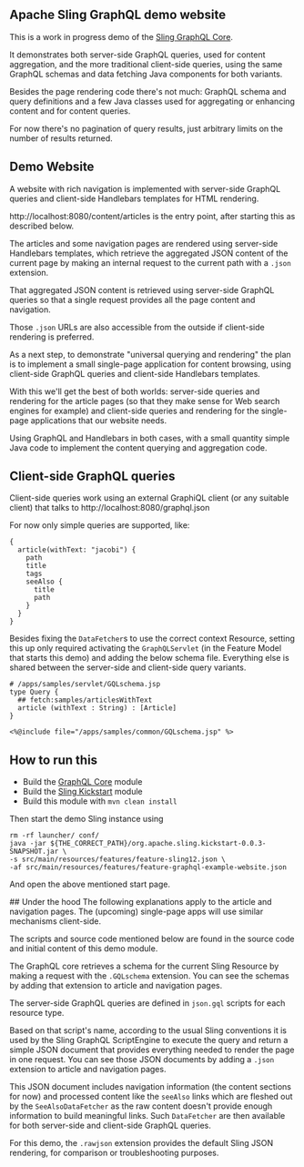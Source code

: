 Apache Sling GraphQL demo website
----

This is a work in progress demo of the [Sling GraphQL Core](https://github.com/apache/sling-org-apache-sling-graphql-core/).

It demonstrates both server-side GraphQL queries, used for content aggregation, and the 
more traditional client-side queries, using the same GraphQL schemas and data fetching
Java components for both variants.

Besides the page rendering code there's not much: GraphQL schema and query definitions and a few
Java classes used for aggregating or enhancing content and for content queries.

For now there's no pagination of query results, just arbitrary limits on the number
of results returned.

## Demo Website

A website with rich navigation is implemented with server-side GraphQL queries and client-side
Handlebars templates for HTML rendering.

http://localhost:8080/content/articles is the entry point, after starting
this as described below.

The articles and some navigation pages are rendered using server-side Handlebars templates,
which retrieve the aggregated JSON content of the current page by making an internal request
to the current path with a `.json` extension.

That aggregated JSON content is retrieved using server-side GraphQL queries so that a single
request provides all the page content and navigation.

Those `.json` URLs are also accessible from the outside if client-side rendering is preferred.

As a next step, to demonstrate "universal querying and rendering" the plan is to implement
a small single-page application for content browsing, using client-side GraphQL queries and
client-side Handlebars templates.

With this we'll get the best of both worlds: server-side queries and rendering for the article
pages (so that they make sense for Web search engines for example) and client-side queries and
rendering for the single-page applications that our website needs.

Using GraphQL and Handlebars in both cases, with a small quantity simple Java code to implement
the content querying and aggregation code.

## Client-side GraphQL queries

Client-side queries work using an external GraphiQL client (or any suitable client) that
talks to http://localhost:8080/graphql.json

For now only simple queries are supported, like:

    {
      article(withText: "jacobi") {
        path
        title
        tags
        seeAlso {
          title
          path
        }
      }
    }

Besides fixing the `DataFetcher`s to use the correct context Resource, setting this up
only required activating the `GraphQLServlet` (in the Feature Model that starts this demo)
and adding the below schema file. Everything else is shared between the server-side and 
client-side query variants.

    # /apps/samples/servlet/GQLschema.jsp
    type Query {
      ## fetch:samples/articlesWithText
      article (withText : String) : [Article]
    }
    
    <%@include file="/apps/samples/common/GQLschema.jsp" %>

## How to run this

* Build the [GraphQL Core](https://github.com/apache/sling-org-apache-sling-graphql-core/) module
* Build the [Sling Kickstart](https://github.com/apache/sling-org-apache-sling-kickstart) module
* Build this module with `mvn clean install`

Then start the demo Sling instance using

    rm -rf launcher/ conf/
    java -jar ${THE_CORRECT_PATH}/org.apache.sling.kickstart-0.0.3-SNAPSHOT.jar \
    -s src/main/resources/features/feature-sling12.json \
    -af src/main/resources/features/feature-graphql-example-website.json 

And open the above mentioned start page.

## Under the hood
The following explanations apply to the article and navigation pages. The (upcoming) single-page apps
will use similar mechanisms client-side.

The scripts and source code mentioned below are found in the source code and initial content of this
demo module.

The GraphQL core retrieves a schema for the current Sling Resource by making a request with 
the `.GQLschema` extension. You can see the schemas by adding that extension to article and navigation pages.

The server-side GraphQL queries are defined in `json.gql` scripts for each resource type.

Based on that script's name, according to the usual Sling conventions it is used by the Sling GraphQL
ScriptEngine to execute the query and return a simple JSON document that provides everything needed
to render the page in one request. You can see those JSON documents by adding a `.json` extension to
article and navigation pages.

This JSON document includes navigation information (the content sections for now) and processed content
like the `seeAlso` links which are fleshed out by the `SeeAlsoDataFetcher` as the raw content doesn't 
provide enough information to build meaningful links. Such `DataFetcher` are then available for both
server-side and client-side GraphQL queries.

For this demo, the `.rawjson` extension provides the default Sling JSON rendering, for comparison or
troubleshooting purposes.